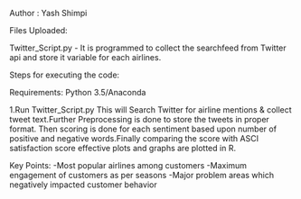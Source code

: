 Author : Yash Shimpi

Files Uploaded:

Twitter_Script.py - It is programmed to collect the searchfeed from Twitter api and store it variable for each airlines.

Steps for executing the code:

Requirements:
Python 3.5/Anaconda

1.Run Twitter_Script.py
This will Search Twitter for airline mentions & collect tweet text.Further Preprocessing is done to store the tweets in proper format.
Then scoring is done for each sentiment based upon number of positive and negative words.Finally comparing the score with ASCI satisfaction score 
effective plots and graphs are plotted in R.

Key Points:
-Most popular airlines among customers
-Maximum engagement of customers as per seasons
-Major problem areas which negatively impacted customer behavior

